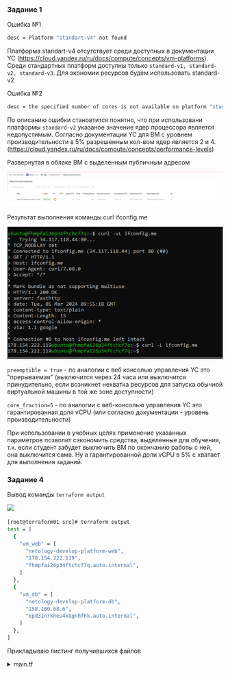 ### Задание 1

Ошибка №1

```bash
desc = Platform "standart-v4" not found
```

Платформа  standart-v4  отсутствует среди доступных  в документации  YC (https://cloud.yandex.ru/ru/docs/compute/concepts/vm-platforms).  Среди  стандартных  платформ доступны только ```standard-v1, standard-v2, standard-v3```. Для экономии  ресурсов будем  использовать standard-v2 


Ошибка №2

```bash
desc = the specified number of cores is not available on platform "standard-v2"; allowed core number: 2, 4
```

По описанию  ошибки становтится понятно,  что  при использовани платформы  ```standard-v2``` указаное значение ядер процессора является недопустимым. Согласно документации YC  для ВМ  с уровнем производительности в  5% разрешенным кол-вом  ядер является 2 и 4.(https://cloud.yandex.ru/ru/docs/compute/concepts/performance-levels)


Развернутая в облаке ВМ с выделенным публичным адресом

![](.img/HW2_TASK1_Created_VM.png)

Результат  выполнения команды curl ifconfig.me

![](.img/HW2_TASK1_Console_output.png)

```preemptible = true```  -  по  аналогии с веб консолью  управления YC  это  "прерываемая" (выключится через  24 часа или выключится принудительно,  если возникнет нехватка ресурсов для запуска обычной виртуальной машины в той же зоне доступности)

```core_fraction=5```  - по аналогии с веб-консолью  управления YC это гарантированная доля vCPU (или  согласно  документации  - уровень  производительности)

При использовании  в учебных  целях  применение указанных  параметров позволит  сэкономить средства, выделенные  для обучения, т.к. если студент забудет выключить ВМ  по окончанию  работы с ней, она  выключится сама. Ну а гарантированной доли vCPU в 5% с хватает для выполнения заданий. 



### Задание 4
Вывод  команды ```terraform output```

![](.img/HW2_TASK1_Terraform_output.png)

```bash
[root@terraform01 src]# terraform output
test = [
  {
    "vm_web" = [
      "netology-develop-platform-web",
      "178.154.222.119",
      "fhmpfai26p34ftchcf7q.auto.internal",
    ]
  },
  {
    "vm_db" = [
      "netology-develop-platform-db",
      "158.160.68.6",
      "epd31nrkheu4k8gnhfhk.auto.internal",
    ]
  },
]
```

Прикладываю  листинг получившихся файлов

<details>
  <summary>main.tf</summary>
  
  Spoiler text. Note that it's important to have a space after the summary tag. You should be able to write any markdown you want inside the `<details>` tag... just make sure you close `<details>` afterward.
  
  ```bash
  resource "yandex_vpc_network" "develop" {
  name = var.vpc_name
}

resource "yandex_vpc_subnet" "develop" {
  name           = var.vpc_name
  zone           = var.default_zone
  network_id     = yandex_vpc_network.develop.id
  v4_cidr_blocks = var.default_cidr
}

data "yandex_compute_image" "ubuntu" {
  family  = var.vm_web_compute_image
}

resource "yandex_compute_instance" "platform" {
  name        = local.vm_web_name
  platform_id = var.vm_web_platform
  resources {
    cores         = var.vms_resources.vm_web_resources.cores
    memory        = var.vms_resources.vm_web_resources.memory
    core_fraction = var.vms_resources.vm_web_resources.core_fraction
  }

  boot_disk {
    initialize_params {
      image_id = data.yandex_compute_image.ubuntu.image_id
    }

  }
  scheduling_policy {
    preemptible = true
  }

  network_interface {
    subnet_id = yandex_vpc_subnet.develop.id
    nat       = true
  }

  metadata = {
    serial-port-enable = 1
    ssh-keys           = "ubuntu:${var.wm_web_vms_ssh_root_key}"
  }
}

resource "yandex_vpc_subnet" "develop-b" {
  name           = "${var.vpc_name}-${var.vm_db_zone}"
  zone           = var.vm_db_zone
  network_id     = yandex_vpc_network.develop.id
  v4_cidr_blocks = var.vm_db_zone_b_cidr

resource "yandex_compute_instance" "platform" {
  name        = local.vm_db_name
  platform_id = var.vm_db_platform
  zone        = var.vm_db_zone
  resources {
    cores         = var.vms_resources.vm_db_resources.cores
    memory        = var.vms_resources.vm_db_resources.memory
    core_fraction = var.vms_resources.vm_db_resources.core_fraction
    }
  
  boot_disk {
    initialize_params {
      image_id = data.yandex_compute_image.ubuntu.image_id
    }
  }

  scheduling_policy {
    preemptible = true
  }
  
  network_interface {
    subnet_id = yandex_vpc_subnet.develop.id
    nat       = true
  }

  metadata = var.common_ssh_root_key

}
  ```
  
</details>


